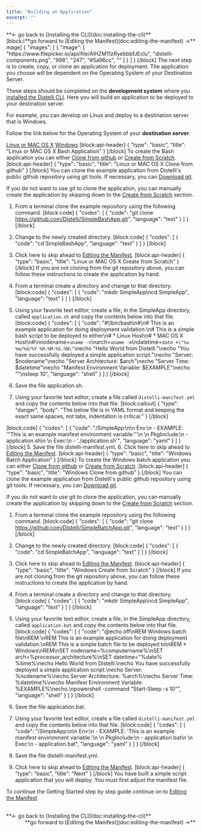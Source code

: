 ```yaml
---
title: "Building an Application"
excerpt: ""
---
```

<div><div style="float: left;">**&lt;- go back to [Installing the CLI](doc:installing-the-cli)**</div><div style="float: right;">**go forward to [Editing the Manifest](doc:editing-the-manifest) -&gt;**</div></div>
<br>
[block:image]
{
  "images": [
    {
      "image": [
        "https://www.filepicker.io/api/file/AlHZM11zRyebbbfJEcIu",
        "distelli-components.png",
        "998",
        "247",
        "#5a96cc",
        ""
      ]
    }
  ]
}
[/block]
The next step is to create, copy, or clone an application for deployment. The application you choose will be dependent on the Operating System of your Destination Server.

These steps should be completed on the **development system** where you [installed the Distelli CLI](doc:installing-the-cli). Here you will build an application to be deployed to your destination server.

For example, you can develop on Linux and deploy to a destination server that is Windows.

Follow the link below for the Operating System of your **destination server**.

[Linux or MAC OS X](#linux-or-mac-os-x-bash-application)
[Windows](#windows-batch-application)
[block:api-header]
{
  "type": "basic",
  "title": "Linux or MAC OS X Bash Application"
}
[/block]
To create the Bash application you can either [Clone from github](#linux-or-mac-os-x-clone-from-git) or [Create from Scratch](#linux-or-mac-os-x-create-from-scratch).
[block:api-header]
{
  "type": "basic",
  "title": "Linux or MAC OS X Clone from github"
}
[/block]
You can clone the example application from Distelli's public github repository using git tools. If necessary, you can <a href="http://git-scm.com/downloads" target="_blank">Download git</a>.

If you do not want to use git to clone the application, you can manually create the application by skipping down to the [Create from Scratch](#linux-or-mac-os-x-create-from-scratch) section.

1. From a terminal clone the example repository using the following command.
[block:code]
{
  "codes": [
    {
      "code": "git clone https://github.com/Distelli/SimpleBashApp.git",
      "language": "text"
    }
  ]
}
[/block]
2. Change to the newly created directory.
[block:code]
{
  "codes": [
    {
      "code": "cd SimpleBashApp",
      "language": "text"
    }
  ]
}
[/block]
3. Click here to skip ahead to [Editing the Manifest](doc:editing-the-manifest).
[block:api-header]
{
  "type": "basic",
  "title": "Linux or MAC OS X Create from Scratch"
}
[/block]
If you are not cloning from the git repository above, you can follow these instructions to create the application by hand.

1. From a terminal create a directory and change to that directory.
[block:code]
{
  "codes": [
    {
      "code": "mkdir SimpleApp\ncd SimpleApp",
      "language": "text"
    }
  ]
}
[/block]
2. Using your favorite text editor, create a file, in the SimpleApp directory, called `application.sh` and copy the contents below into that file.
[block:code]
{
  "codes": [
    {
      "code": "#!/bin/bash\n#\n# This is an example application for doing deployment validation.\n# This is a simple bash script to be deployed to either\n# * Linux Host\n# * MAC OS X Host\n#\nnodename=`uname -n`\narch=`uname -m`\ndatetime=`date +\"%u %m/%d/%Y %H:%M:%S.%N\"`\necho \"Hello World from Distelli.\"\necho \"You have successfully deployed a simple application script.\"\necho \"Server: $nodename\"\necho \"Server Architecture: $arch\"\necho \"Server Time: $datetime\"\necho \"Manifest Environment Variable: $EXAMPLE\"\necho \"\"\nsleep 10",
      "language": "shell"
    }
  ]
}
[/block]
3. Save the file application.sh.
4. Using your favorite text editor, create a file called `distelli-manifest.yml` and copy the contents below into that file.
[block:callout]
{
  "type": "danger",
  "body": "The below file is in YAML format and keeping the exact same spaces, not tabs, indentation is critical."
}
[/block]

[block:code]
{
  "codes": [
    {
      "code": "<username>/SimpleApp:\n\n  Env:\n    - EXAMPLE: '\"This is an example manifest environment variable.\"'\n    \n  PkgInclude:\n    - application.sh\n    \n  Exec:\n    - './application.sh'",
      "language": "yaml"
    }
  ]
}
[/block]
5. Save the file distelli-manifest.yml.
6. Click here to skip ahead to [Editing the Manifest](doc:editing-the-manifest).
[block:api-header]
{
  "type": "basic",
  "title": "Windows Batch Application"
}
[/block]
To create the Windows batch application you can either [Clone from github](#windows-clone-from-git) or [Create from Scratch](#windows-create-from-scratch).
[block:api-header]
{
  "type": "basic",
  "title": "Windows Clone from github"
}
[/block]
You can clone the example application from Distelli's public github repository using git tools. If necessary, you can <a href="http://git-scm.com/downloads" target="_blank">Download git</a>.

If you do not want to use git to clone the application, you can manually create the application by skipping down to the [Create from Scratch](#windows-create-from-scratch) section.

1. From a terminal clone the example repository using the following command.
[block:code]
{
  "codes": [
    {
      "code": "git clone https://github.com/Distelli/SimpleBatchApp.git",
      "language": "text"
    }
  ]
}
[/block]
2. Change to the newly created directory.
[block:code]
{
  "codes": [
    {
      "code": "cd SimpleBatchApp",
      "language": "text"
    }
  ]
}
[/block]
3. Click here to skip ahead to [Editing the Manifest](doc:editing-the-manifest).
[block:api-header]
{
  "type": "basic",
  "title": "Windows Create from Scratch"
}
[/block]
If you are not cloning from the git repository above, you can follow these instructions to create the application by hand.

1. From a terminal create a directory and change to that directory.
[block:code]
{
  "codes": [
    {
      "code": "mkdir SimpleApp\ncd SimpleApp",
      "language": "text"
    }
  ]
}
[/block]
2. Using your favorite text editor, create a file, in the SimpleApp directory, called `application.bat` and copy the contents below into that file.
[block:code]
{
  "codes": [
    {
      "code": "@echo off\nREM Windows batch file\nREM \nREM This is an example application for doing deployment validation.\nREM This is a simple batch file to be deployed to\nREM * Windows\nREM\nSET nodename=%computername%\nSET arch=%processor_architecture%\nSET datetime=\"%date% %time%\necho Hello World from Distelli.\necho You have successfully deployed a simple application script.\necho Server: %nodename%\necho Server Architecture: %arch%\necho Server Time: %datetime%\necho Manifest Environment Variable: %EXAMPLE%\necho.\npowershell -command \"Start-Sleep -s 10\"",
      "language": "shell"
    }
  ]
}
[/block]
3. Save the file application.bat.
4. Using your favorite text editor, create a file called `distelli-manifest.yml` and copy the contents below into that file.
[block:code]
{
  "codes": [
    {
      "code": "<username>/SimpleApp:\n\n  Env:\n    - EXAMPLE: 'This is an example manifest environment variable.'\n    \n  PkgInclude:\n    - application.bat\n    \n  Exec:\n    - application.bat",
      "language": "yaml"
    }
  ]
}
[/block]
5. Save the file distelli-manifest.yml.
6. Click here to skip ahead to [Editing the Manifest](doc:editing-the-manifest).
[block:api-header]
{
  "type": "basic",
  "title": "Next"
}
[/block]
You have built a simple script application that you will deploy. You must first adjust the manifest file.

To continue the Getting Started step by step guide continue on to [Editing the Manifest](doc:editing-the-manifest) 

<br>
<div><div style="float: left;">**&lt;- go back to [Installing the CLI](doc:installing-the-cli)**</div><div style="float: right;">**go forward to [Editing the Manifest](doc:editing-the-manifest) -&gt;**</div></div>